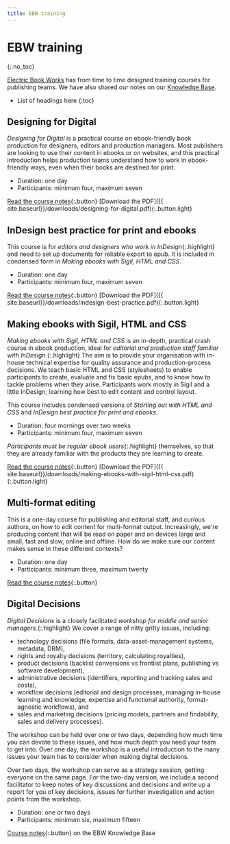 ```yaml
---
title: EBW training
---
```


# EBW training
{:.no_toc}

[Electric Book Works](http://electricbookworks.com) has from time to time designed training courses for publishing teams. We have also shared our notes on our [Knowledge Base](http://electricbookworks.com/kb).

*	List of headings here
{:toc}

## Designing for Digital

*Designing for Digital* is a practical course on ebook-friendly book production for designers, editors and production managers. Most publishers are looking to use their content in ebooks or on websites, and this practical introduction helps production teams understand how to work in ebook-friendly ways, even when their books are destined for print.

*   Duration: one day
*   Participants: minimum four, maximum seven

[Read the course notes](designing-for-digital/text/0-3-contents.html){:.button} 
[Download the PDF]({{ site.baseurl}}/downloads/designing-for-digital.pdf){:.button.light}

## InDesign best practice for print and ebooks

This course is for *editors and designers who work in InDesign*{:.highlight} and need to set up documents for reliable export to epub. It is included in condensed form in *Making ebooks with Sigil, HTML and CSS*.

*	Duration: one day
*	Participants: minimum four, maximum seven

[Read the course notes](indesign-for-epub/text/0-3-contents.html){:.button} 
[Download the PDF]({{ site.baseurl}}/downloads/indesign-best-practice.pdf){:.button.light}

## Making ebooks with Sigil, HTML and CSS

*Making ebooks with Sigil, HTML and CSS* is an in-depth, practical crash course in ebook production, ideal for *editorial and production staff familiar with InDesign.*{:.highlight} The aim is to provide your organisation with in-house technical expertise for quality assurance and production-process decisions. We teach basic HTML and CSS (stylesheets) to enable participants to create, evaluate and fix basic epubs, and to know how to tackle problems when they arise. Participants work mostly in Sigil and a little InDesign, learning how best to edit content and control layout. 

This course includes condensed versions of *Starting out with HTML and CSS* and *InDesign best practice for print and ebooks*.

*	Duration: four mornings over two weeks
*	Participants: minimum four, maximum seven

*Participants must be regular ebook users*{:.highlight} themselves, so that they are already familiar with the products they are learning to create.

[Read the course notes](making-ebooks/text/0-3-contents.html){:.button} 
[Download the PDF]({{ site.baseurl}}/downloads/making-ebooks-with-sigil-html-css.pdf){:.button.light}

## Multi-format editing

This is a one-day course for publishing and editorial staff, and curious authors, on how to edit content for multi-format output. Increasingly, we're producing content that will be read on paper and on devices large and small, fast and slow, online and offline. How do we make sure our content makes sense in these different contexts?

*   Duration: one day
*   Participants: minimum three, maximum twenty

[Read the course notes](multiformat-editing/text/0-3-contents.html){:.button} 

## Digital Decisions

*Digital Decisions* is a closely facilitated *workshop for middle and senior managers.*{:.highlight} We cover a range of nitty gritty issues, including:

*   technology decisions (file formats, data-asset-management systems, metadata, DRM), 
*   rights and royalty decisions (territory, calculating royalties), 
*   product decisions (backlist conversions vs frontlist plans, publishing vs software development), 
*   administrative decisions (identifiers, reporting and tracking sales and costs), 
*   workflow decisions (editorial and design processes, managing in-house learning and knowledge, expertise and functional authority, format-agnostic workflows), and 
*   sales and marketing decisions (pricing models, partners and findability, sales and delivery processes).

The workshop can be held over one or two days, depending how much time you can devote to these issues, and how much depth you need your team to get into. Over one day, the workshop is a useful introduction to the many issues your team has to consider when making digital decisions. 

Over two days, the workshop can serve as a strategy session, getting everyone on the same page. For the two-day version, we include a second facilitator to keep notes of key discussions and decisions and write up a report for you of key decisions, issues for further investigation and action points from the workshop. 

*   Duration: one or two days
*   Participants: minimum six, maximum fifteen

[Course notes](http://electricbookworks.com/kb/digital-decisions-what-book-publishers-should-know-about-ebooks/){:.button}  on the EBW Knowledge Base
